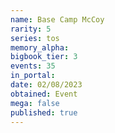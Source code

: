 ```yaml
---
name: Base Camp McCoy
rarity: 5
series: tos
memory_alpha:
bigbook_tier: 3
events: 35
in_portal:
date: 02/08/2023
obtained: Event
mega: false
published: true
---
```



